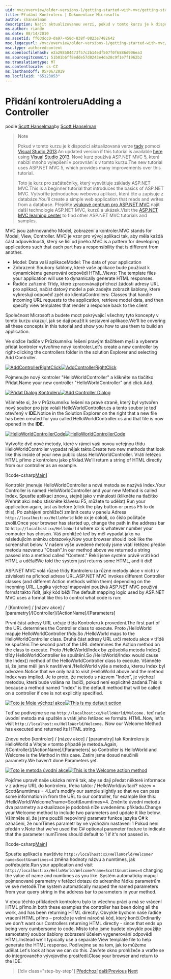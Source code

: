 ```yaml
---
uid: mvc/overview/older-versions-1/getting-started-with-mvc/getting-started-with-mvc-part2
title: Přidání Kontroleru | Dokumentace Microsoftu
author: shanselman
description: Najít aktualizovanou verzi, pokud v tomto kurzu je k dispozici zde prostřednictvím sady Visual Studio 2013. Nové kurz používá ASP.NET MVC 5, která nabízí mnoho vylepšení v porovnání s t...
ms.author: riande
ms.date: 08/14/2010
ms.assetid: ff03dcc0-da97-458d-838f-0823e7482642
msc.legacyurl: /mvc/overview/older-versions-1/getting-started-with-mvc/getting-started-with-mvc-part2
msc.type: authoredcontent
ms.openlocfilehash: e2a298584473f57c2b14edf507f0f6886d906ea3
ms.sourcegitcommit: 51b01b6ff8edde57d8243e4da28c9f1e7f1962b2
ms.translationtype: MT
ms.contentlocale: cs-CZ
ms.lasthandoff: 05/06/2019
ms.locfileid: "65123053"
---
```

# <a name="adding-a-controller"></a><span data-ttu-id="e9224-104">Přidání kontroleru</span><span class="sxs-lookup"><span data-stu-id="e9224-104">Adding a Controller</span></span>

<span data-ttu-id="e9224-105">podle [Scott Hanselman](https://github.com/shanselman)</span><span class="sxs-lookup"><span data-stu-id="e9224-105">by [Scott Hanselman](https://github.com/shanselman)</span></span>

> > [!NOTE]
> > <span data-ttu-id="e9224-106">Pokud v tomto kurzu je k dispozici aktualizovaná verze [tady](../../getting-started/introduction/getting-started.md) pomocí [Visual Studio 2013](https://my.visualstudio.com/Downloads?q=visual%20studio%202013).</span><span class="sxs-lookup"><span data-stu-id="e9224-106">An updated version if this tutorial is available [here](../../getting-started/introduction/getting-started.md) using [Visual Studio 2013](https://my.visualstudio.com/Downloads?q=visual%20studio%202013).</span></span> <span data-ttu-id="e9224-107">Nové kurz používá ASP.NET MVC 5, která nabízí mnoho vylepšení v porovnání s v tomto kurzu.</span><span class="sxs-lookup"><span data-stu-id="e9224-107">The new tutorial uses ASP.NET MVC 5, which provides many improvements over this tutorial.</span></span>
>
>
> <span data-ttu-id="e9224-108">Toto je kurz pro začátečníky, který vysvětluje základy ASP.NET MVC.</span><span class="sxs-lookup"><span data-stu-id="e9224-108">This is a beginner tutorial that introduces the basics of ASP.NET MVC.</span></span> <span data-ttu-id="e9224-109">Vytvoříte jednoduchou webovou aplikaci, která čte a zapisuje z databáze.</span><span class="sxs-lookup"><span data-stu-id="e9224-109">You'll create a simple web application that reads and writes from a database.</span></span> <span data-ttu-id="e9224-110">Přejděte [výukové centrum pro ASP.NET MVC](../../../index.md) najít další technologie ASP.NET MVC, kurzů a ukázek.</span><span class="sxs-lookup"><span data-stu-id="e9224-110">Visit the [ASP.NET MVC learning center](../../../index.md) to find other ASP.NET MVC tutorials and samples.</span></span>

<span data-ttu-id="e9224-111">MVC jsou zahrnovaného Model, zobrazení a kontroler.</span><span class="sxs-lookup"><span data-stu-id="e9224-111">MVC stands for Model, View, Controller.</span></span> <span data-ttu-id="e9224-112">MVC je vzor pro vývoj aplikací tak, aby měla každá část odpovědnosti, který se liší od jiného.</span><span class="sxs-lookup"><span data-stu-id="e9224-112">MVC is a pattern for developing applications such that each part has a responsibility that is different from another.</span></span>

- <span data-ttu-id="e9224-113">Model: Data vaší aplikace</span><span class="sxs-lookup"><span data-stu-id="e9224-113">Model: The data of your application</span></span>
- <span data-ttu-id="e9224-114">Zobrazení: Soubory šablony, které vaše aplikace bude používat k dynamickému generování odpovědi HTML.</span><span class="sxs-lookup"><span data-stu-id="e9224-114">Views: The template files your application will use to dynamically generate HTML responses.</span></span>
- <span data-ttu-id="e9224-115">Řadiče zařízení: Třídy, které zpracovávají příchozí žádosti adresy URL pro aplikaci, načíst datový model a pak zadejte zobrazit šablony, které vykreslují odpověď zpět do klienta</span><span class="sxs-lookup"><span data-stu-id="e9224-115">Controllers: Classes that handle incoming URL requests to the application, retrieve model data, and then specify view templates that render a response back to the client</span></span>

<span data-ttu-id="e9224-116">Společnost Microsoft a budete moct pokrývající všechny tyto koncepty v tomto kurzu ukazují, jak se dají použít k sestavení aplikace.</span><span class="sxs-lookup"><span data-stu-id="e9224-116">We'll be covering all these concepts in this tutorial and show you how to use them to build an application.</span></span>

<span data-ttu-id="e9224-117">Ve složce řadiče v Průzkumníku řešení pravým tlačítkem myši a vyberete přidat kontroler vytvoříme nový kontroler.</span><span class="sxs-lookup"><span data-stu-id="e9224-117">Let's create a new controller by right-clicking the controllers folder in the solution Explorer and selecting Add Controller.</span></span>

<span data-ttu-id="e9224-118">[![AddControllerRightClick](getting-started-with-mvc-part2/_static/image2.png)](getting-started-with-mvc-part2/_static/image1.png)</span><span class="sxs-lookup"><span data-stu-id="e9224-118">[![AddControllerRightClick](getting-started-with-mvc-part2/_static/image2.png)](getting-started-with-mvc-part2/_static/image1.png)</span></span>

<span data-ttu-id="e9224-119">Pojmenujte nový kontroler "HelloWorldController" a klikněte na tlačítko Přidat.</span><span class="sxs-lookup"><span data-stu-id="e9224-119">Name your new controller "HelloWorldController" and click Add.</span></span>

<span data-ttu-id="e9224-120">[![Přidat Dialog Kontroleru](getting-started-with-mvc-part2/_static/image4.png)](getting-started-with-mvc-part2/_static/image3.png)</span><span class="sxs-lookup"><span data-stu-id="e9224-120">[![Add Controller Dialog](getting-started-with-mvc-part2/_static/image4.png)](getting-started-with-mvc-part2/_static/image3.png)</span></span>

<span data-ttu-id="e9224-121">Všimněte si, že v Průzkumníku řešení na pravé straně, který byl vytvořen nový soubor pro jste volali HelloWorldController.cs a tento soubor je teď otevřený v **IDE**.</span><span class="sxs-lookup"><span data-stu-id="e9224-121">Notice in the Solution Explorer on the right that a new file has been created for you called HelloWorldController.cs and that file is now opened in the **IDE**.</span></span>

<span data-ttu-id="e9224-122">[![HelloWorldControllerCode](getting-started-with-mvc-part2/_static/image6.png)](getting-started-with-mvc-part2/_static/image5.png)</span><span class="sxs-lookup"><span data-stu-id="e9224-122">[![HelloWorldControllerCode](getting-started-with-mvc-part2/_static/image6.png)](getting-started-with-mvc-part2/_static/image5.png)</span></span>

<span data-ttu-id="e9224-123">Vytvořte dvě nové metody, které v rámci vaší novou veřejnou třídu HelloWorldController vypadat nějak takto.</span><span class="sxs-lookup"><span data-stu-id="e9224-123">Create two new methods that look like this inside of your new public class HelloWorldController.</span></span> <span data-ttu-id="e9224-124">Vrátí řetězec HTML přímo z kontroleru jako příklad.</span><span class="sxs-lookup"><span data-stu-id="e9224-124">We'll return a string of HTML directly from our controller as an example.</span></span>

[!code-csharp[Main](getting-started-with-mvc-part2/samples/sample1.cs)]

<span data-ttu-id="e9224-125">Kontrolér jmenuje HelloWorldController a nová metoda se nazývá Index.</span><span class="sxs-lookup"><span data-stu-id="e9224-125">Your Controller is named HelloWorldController and your new Method is called Index.</span></span> <span data-ttu-id="e9224-126">Spusťte aplikaci znovu, stejně jako v minulosti (klikněte na tlačítko Přehrát akci nebo stiskněte klávesu F5, můžete to udělat).</span><span class="sxs-lookup"><span data-stu-id="e9224-126">Run your application again, just as before (click the play button or press F5 to do this).</span></span> <span data-ttu-id="e9224-127">Po zahájení prohlížeči změnit cestu v panelu Adresa `http://localhost:xx/HelloWorld` kde xx je cokoli, co číslo počítače zvolil.</span><span class="sxs-lookup"><span data-stu-id="e9224-127">Once your browser has started up, change the path in the address bar to `http://localhost:xx/HelloWorld` where xx is whatever number your computer has chosen.</span></span> <span data-ttu-id="e9224-128">Váš prohlížeč teď by měl vypadat jako na následujícím snímku obrazovky.</span><span class="sxs-lookup"><span data-stu-id="e9224-128">Now your browser should look like the screenshot below.</span></span> <span data-ttu-id="e9224-129">V našem výše uvedené metody jsme vrátí řetězec předán metodu nazvanou "Obsah".</span><span class="sxs-lookup"><span data-stu-id="e9224-129">In our method above we returned a string passed into a method called "Content."</span></span> <span data-ttu-id="e9224-130">Řekli jsme systém právě vrátí kód HTML a udělal!</span><span class="sxs-lookup"><span data-stu-id="e9224-130">We told the system just returns some HTML, and it did!</span></span>

<span data-ttu-id="e9224-131">ASP.NET MVC volá různé třídy Kontroleru (a různé metody akce v nich) v závislosti na příchozí adrese URL.</span><span class="sxs-lookup"><span data-stu-id="e9224-131">ASP.NET MVC invokes different Controller classes (and different Action methods within them) depending on the incoming URL.</span></span> <span data-ttu-id="e9224-132">Logika výchozí mapování používá ASP.NET MVC používá formát takto řídit, jaký kód běží:</span><span class="sxs-lookup"><span data-stu-id="e9224-132">The default mapping logic used by ASP.NET MVC uses a format like this to control what code is run:</span></span>

<span data-ttu-id="e9224-133">/ [Kontroler] / [název akce] / [parametry]</span><span class="sxs-lookup"><span data-stu-id="e9224-133">/[Controller]/[ActionName]/[Parameters]</span></span>

<span data-ttu-id="e9224-134">První část adresy URL určuje třída Kontroleru k provedení.</span><span class="sxs-lookup"><span data-stu-id="e9224-134">The first part of the URL determines the Controller class to execute.</span></span> <span data-ttu-id="e9224-135">Proto /HelloWorld mapuje HelloWorldController třídy.</span><span class="sxs-lookup"><span data-stu-id="e9224-135">So /HelloWorld maps to the HelloWorldController class.</span></span> <span data-ttu-id="e9224-136">Druhá část adresy URL určí metodu akce v třídě ke spuštění.</span><span class="sxs-lookup"><span data-stu-id="e9224-136">The second part of the URL determines the Action method on the class to execute.</span></span> <span data-ttu-id="e9224-137">Proto /HelloWorld/Index by způsobila metoda Index() třídy HelloWorldController ke spuštění.</span><span class="sxs-lookup"><span data-stu-id="e9224-137">So /HelloWorld/Index would cause the Index() method of the HelloWorldController class to execute.</span></span> <span data-ttu-id="e9224-138">Všimněte si, že jsme měli jen k navštívení /HelloWorld výše a metodu, kterou Index byl odvozen.</span><span class="sxs-lookup"><span data-stu-id="e9224-138">Notice that we only had to visit /HelloWorld above and the method Index was implied.</span></span> <span data-ttu-id="e9224-139">Je to proto, že metodu s názvem "Index", je výchozí metodou, která bude volána na řadiči, pokud není explicitně zadaná.</span><span class="sxs-lookup"><span data-stu-id="e9224-139">This is because a method named "Index" is the default method that will be called on a controller if one is not explicitly specified.</span></span>

<span data-ttu-id="e9224-140">[![Toto je Moje výchozí akce](getting-started-with-mvc-part2/_static/image8.png)](getting-started-with-mvc-part2/_static/image7.png)</span><span class="sxs-lookup"><span data-stu-id="e9224-140">[![This is my default action](getting-started-with-mvc-part2/_static/image8.png)](getting-started-with-mvc-part2/_static/image7.png)</span></span>

<span data-ttu-id="e9224-141">Teď se podívejme se na `http://localhost:xx/HelloWorld/Welcome.` teď naše úvodní metoda má spuštěn a vrátí jeho řetězec ve formátu HTML.</span><span class="sxs-lookup"><span data-stu-id="e9224-141">Now, let's visit `http://localhost:xx/HelloWorld/Welcome.` Now our Welcome Method has executed and returned its HTML string.</span></span>

<span data-ttu-id="e9224-142">Znovu nebo [kontroler] / [název akce] / [parametry] tak Kontroleru je HelloWorld a Vítejte v tomto případě je metoda.</span><span class="sxs-lookup"><span data-stu-id="e9224-142">Again, /[Controller]/[ActionName]/[Parameters] so Controller is HelloWorld and Welcome is the Method in this case.</span></span> <span data-ttu-id="e9224-143">Zatím jsme dosud neučinili parametry.</span><span class="sxs-lookup"><span data-stu-id="e9224-143">We haven't done Parameters yet.</span></span>

<span data-ttu-id="e9224-144">[![Toto je metoda úvodní akce](getting-started-with-mvc-part2/_static/image10.png)](getting-started-with-mvc-part2/_static/image9.png)</span><span class="sxs-lookup"><span data-stu-id="e9224-144">[![This is the Welcome action method](getting-started-with-mvc-part2/_static/image10.png)](getting-started-with-mvc-part2/_static/image9.png)</span></span>

<span data-ttu-id="e9224-145">Pojďme upravit naše ukázka mírně tak, aby se dají předat některé informace v z adresy URL do kontroleru, třeba takto: / HelloWorld/uvítací? název = Scott&amp;numtimes = 4.</span><span class="sxs-lookup"><span data-stu-id="e9224-145">Let's modify our sample slightly so that we can pass some information in from the URL to our controller, for example like this: /HelloWorld/Welcome?name=Scott&amp;numtimes=4.</span></span> <span data-ttu-id="e9224-146">Změníte úvodní metodu dva parametry a aktualizace je podobná níže uvedenému příkladu.</span><span class="sxs-lookup"><span data-stu-id="e9224-146">Change your Welcome method to include two parameters and update it like below.</span></span> <span data-ttu-id="e9224-147">Všimněte si, že jsme použili nepovinný parametr funkce jazyka C# k označení, že numTimes parametr by ve výchozím nastavení 1 Pokud není předán v.</span><span class="sxs-lookup"><span data-stu-id="e9224-147">Note that we've used the C# optional parameter feature to indicate that the parameter numTimes should default to 1 if it's not passed in.</span></span>

[!code-csharp[Main](getting-started-with-mvc-part2/samples/sample2.cs)]

<span data-ttu-id="e9224-148">Spusťte aplikaci a navštivte `http://localhost:xx/HelloWorld/Welcome?name=Scott&numtimes=4` změna hodnoty názvu a numtimes, jak potřebujete.</span><span class="sxs-lookup"><span data-stu-id="e9224-148">Run your application and visit `http://localhost:xx/HelloWorld/Welcome?name=Scott&numtimes=4` changing the value of name and numtimes as you like.</span></span> <span data-ttu-id="e9224-149">Systém automaticky mapují pojmenované parametry v řetězci dotazu do adresního řádku parametrům ve své metodě.</span><span class="sxs-lookup"><span data-stu-id="e9224-149">The system automatically mapped the named parameters from your query string in the address bar to parameters in your method.</span></span>

<span data-ttu-id="e9224-150">V obou těchto příkladech kontroleru bylo to všechnu práci a má se vrácení HTML přímo.</span><span class="sxs-lookup"><span data-stu-id="e9224-150">In both these examples the controller has been doing all the work, and has been returning HTML directly.</span></span> <span data-ttu-id="e9224-151">Obvykle bychom naše řadiče vrácení HTML přímo – protože je velmi náročná kód, který končí.</span><span class="sxs-lookup"><span data-stu-id="e9224-151">Ordinarily we don't want our Controllers returning HTML directly - since that ends up being very cumbersome to code.</span></span> <span data-ttu-id="e9224-152">Místo toho jsme budete obvykle použijte samostatný soubor šablony zobrazení účelem vygenerování odpovědi HTML.</span><span class="sxs-lookup"><span data-stu-id="e9224-152">Instead we'll typically use a separate View template file to help generate the HTML response.</span></span> <span data-ttu-id="e9224-153">Podívejme se na tom, jak to můžeme udělat.</span><span class="sxs-lookup"><span data-stu-id="e9224-153">Let's look at how we can do this.</span></span> <span data-ttu-id="e9224-154">Zavřete okno prohlížeče a vraťte se do integrovaného vývojového prostředí.</span><span class="sxs-lookup"><span data-stu-id="e9224-154">Close your browser and return to the IDE.</span></span>

> [!div class="step-by-step"]
> <span data-ttu-id="e9224-155">[Předchozí](getting-started-with-mvc-part1.md)
> [další](getting-started-with-mvc-part3.md)</span><span class="sxs-lookup"><span data-stu-id="e9224-155">[Previous](getting-started-with-mvc-part1.md)
[Next](getting-started-with-mvc-part3.md)</span></span>
